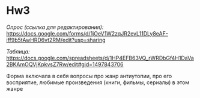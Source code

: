 # Hw3
_Опрос (ссылка для редактирования):_ https://docs.google.com/forms/d/1jOeV1W2zqJR2evL11DLy8eAF-iff9b5tAwHRD6vt2RM/edit?usp=sharing    

_Таблица:_ https://docs.google.com/spreadsheets/d/1HP4EFB63VQ_rWRDbGf4H1DaVa2BKAmOQVjKpkvsZ7Rw/edit#gid=1497843706    

Форма включала в себя вопросы про жанр антиутопии, про его восприятие, любимые произведения (книги, фильмы, сериалы) в этом жанре

